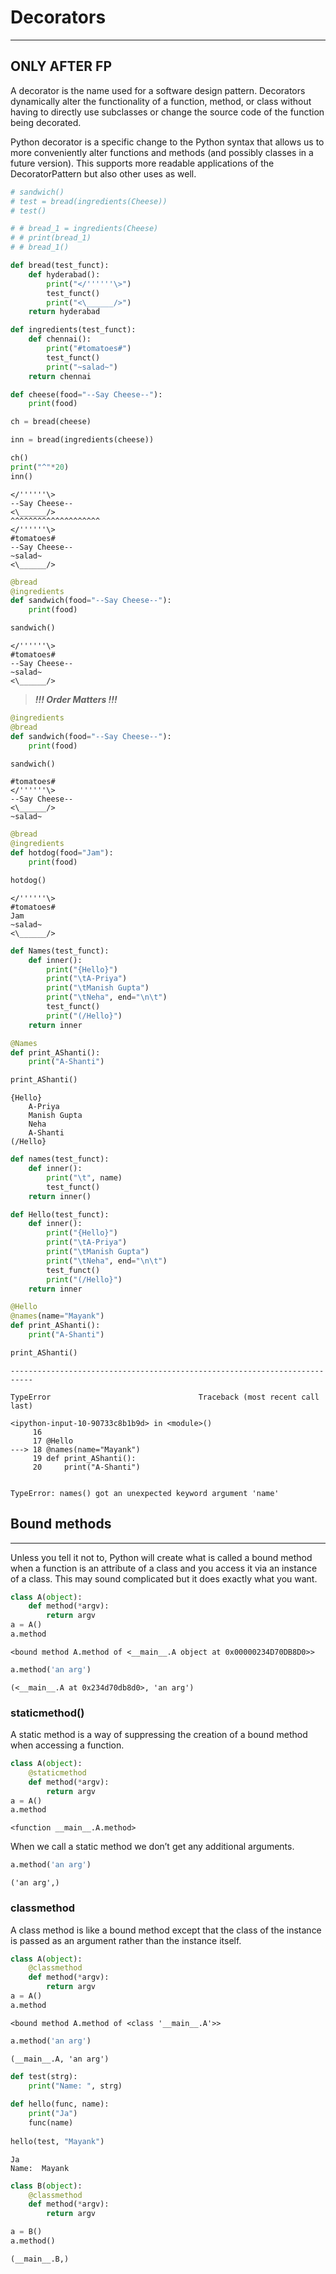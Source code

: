 
# Decorators
---
## ONLY AFTER FP
A decorator is the name used for a software design pattern. Decorators dynamically alter the functionality of a function, method, or class without having to directly use subclasses or change the source code of the function being decorated.

Python decorator is a specific change to the Python syntax that allows us to more conveniently alter functions and methods (and possibly classes in a future version). This supports more readable applications of the DecoratorPattern but also other uses as well.


```python
# sandwich()
# test = bread(ingredients(Cheese))
# test()

# # bread_1 = ingredients(Cheese)
# # print(bread_1)
# # bread_1()
```


```python
def bread(test_funct):
    def hyderabad():
        print("</''''''\>")
        test_funct()
        print("<\______/>")
    return hyderabad

def ingredients(test_funct):
    def chennai():
        print("#tomatoes#")
        test_funct()
        print("~salad~")
    return chennai

def cheese(food="--Say Cheese--"):
    print(food)

```


```python
ch = bread(cheese)

inn = bread(ingredients(cheese))

ch()
print("^"*20)
inn()
```

    </''''''\>
    --Say Cheese--
    <\______/>
    ^^^^^^^^^^^^^^^^^^^^
    </''''''\>
    #tomatoes#
    --Say Cheese--
    ~salad~
    <\______/>



```python
@bread
@ingredients
def sandwich(food="--Say Cheese--"):
    print(food)

sandwich()
```

    </''''''\>
    #tomatoes#
    --Say Cheese--
    ~salad~
    <\______/>


> ***!!! Order Matters !!!*** 


```python
@ingredients
@bread
def sandwich(food="--Say Cheese--"):
    print(food)

sandwich()
```

    #tomatoes#
    </''''''\>
    --Say Cheese--
    <\______/>
    ~salad~



```python
@bread
@ingredients
def hotdog(food="Jam"):
    print(food)

hotdog()
```

    </''''''\>
    #tomatoes#
    Jam
    ~salad~
    <\______/>



```python
def Names(test_funct):
    def inner():
        print("{Hello}")
        print("\tA-Priya")
        print("\tManish Gupta")
        print("\tNeha", end="\n\t")
        test_funct()
        print("(/Hello}")
    return inner

@Names
def print_AShanti():
    print("A-Shanti")

print_AShanti()
```

    {Hello}
    	A-Priya
    	Manish Gupta
    	Neha
    	A-Shanti
    (/Hello}



```python
def names(test_funct):
    def inner():
        print("\t", name)
        test_funct()
    return inner()

def Hello(test_funct):
    def inner():
        print("{Hello}")
        print("\tA-Priya")
        print("\tManish Gupta")
        print("\tNeha", end="\n\t")
        test_funct()
        print("(/Hello}")
    return inner

@Hello
@names(name="Mayank")
def print_AShanti():
    print("A-Shanti")

print_AShanti()
```


    ---------------------------------------------------------------------------

    TypeError                                 Traceback (most recent call last)

    <ipython-input-10-90733c8b1b9d> in <module>()
         16 
         17 @Hello
    ---> 18 @names(name="Mayank")
         19 def print_AShanti():
         20     print("A-Shanti")


    TypeError: names() got an unexpected keyword argument 'name'


## Bound methods
---

Unless you tell it not to, Python will create what is called a bound method when a function is an attribute of a class and you access it via an instance of a class. This may sound complicated but it does exactly what you want.


```python
class A(object):
    def method(*argv):
        return argv
a = A()
a.method

```




    <bound method A.method of <__main__.A object at 0x00000234D70DB8D0>>




```python
a.method('an arg')
```




    (<__main__.A at 0x234d70db8d0>, 'an arg')



### staticmethod()

A static method is a way of suppressing the creation of a bound method when accessing a function.


```python
class A(object):
    @staticmethod
    def method(*argv):
        return argv
a = A()
a.method
```




    <function __main__.A.method>



When we call a static method we don’t get any additional arguments.


```python
a.method('an arg')
```




    ('an arg',)



### classmethod

A class method is like a bound method except that the class of the instance is passed as an argument rather than the instance itself.


```python
class A(object):
    @classmethod
    def method(*argv):
        return argv
a = A()
a.method
```




    <bound method A.method of <class '__main__.A'>>




```python
a.method('an arg')
```




    (__main__.A, 'an arg')




```python
def test(strg):
    print("Name: ", strg)
    
def hello(func, name):
    print("Ja")
    func(name)
    
hello(test, "Mayank")
```

    Ja
    Name:  Mayank



```python
class B(object):
    @classmethod
    def method(*argv):
        return argv
```


```python
a = B()
a.method()
```




    (__main__.B,)


